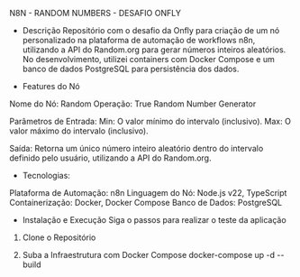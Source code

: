 N8N - RANDOM NUMBERS - DESAFIO ONFLY

- Descrição
Repositório com o desafio da Onfly para criação de um nó personalizado na plataforma de automação de workflows n8n, utilizando a API do Random.org para gerar números inteiros aleatórios. No desenvolvimento, utilizei containers com Docker Compose e um banco de dados PostgreSQL para persistência dos dados.


- Features do Nó

Nome do Nó: Random
Operação: True Random Number Generator

Parâmetros de Entrada:
Min: O valor mínimo do intervalo (inclusivo).
Max: O valor máximo do intervalo (inclusivo).

Saída: Retorna um único número inteiro aleatório dentro do intervalo definido pelo usuário, utilizando a API do Random.org.


- Tecnologias:

Plataforma de Automação: n8n
Linguagem do Nó: Node.js v22, TypeScript
Containerização: Docker, Docker Compose
Banco de Dados: PostgreSQL


- Instalação e Execução 
Siga o passos para realizar o teste da aplicação

1. Clone o Repositório


2. Suba a Infraestrutura com Docker Compose 
docker-compose up -d --build



